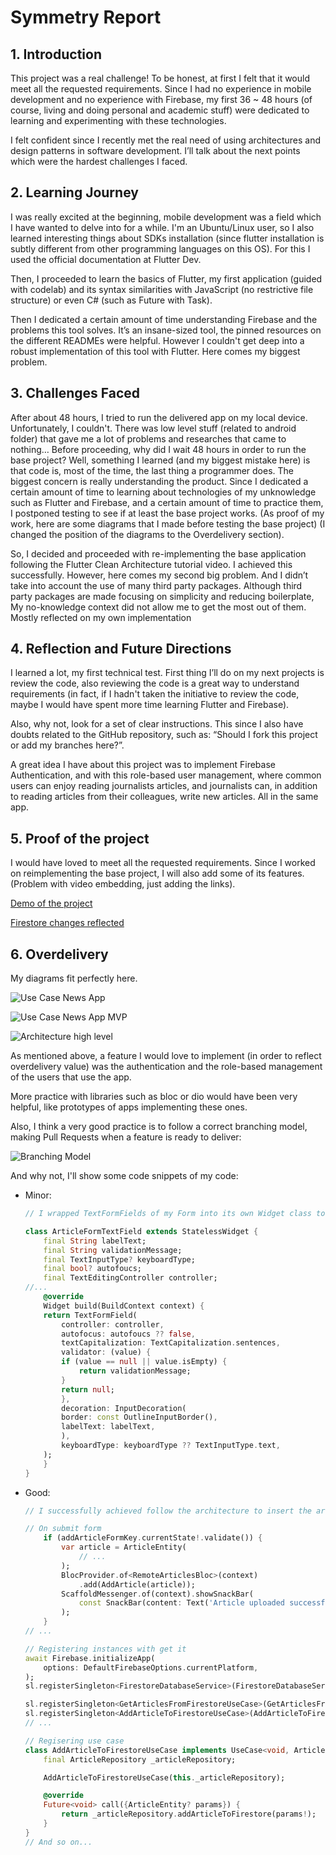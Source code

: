 # Symmetry Report

## 1. Introduction

This project was a real challenge! To be honest, at first I felt that it would meet all the requested requirements. Since I had no experience in mobile development and no experience with Firebase, my first 36 ~ 48 hours (of course, living and doing personal and academic stuff) were dedicated to learning and experimenting with these technologies.

I felt confident since I recently met the real need of using architectures and design patterns in software development. I’ll talk about the next points which were the hardest challenges I faced.

## 2. Learning Journey

I was really excited at the beginning, mobile development was a field which I have wanted to delve into for a while. I'm an Ubuntu/Linux user, so I also learned interesting things about SDKs installation (since flutter installation is subtly different from other programming languages on this OS). For this I used the official documentation at Flutter Dev.

Then, I proceeded to learn the basics of Flutter, my first application (guided with codelab) and its syntax similarities with JavaScript (no restrictive file structure) or even C# (such as Future with Task).

Then I dedicated a certain amount of time understanding Firebase and the problems this tool solves. It’s an insane-sized tool, the pinned resources on the different READMEs were helpful. However I couldn't get deep into a robust implementation of this tool with Flutter. Here comes my biggest problem.

## 3. Challenges Faced

After about 48 hours, I tried to run the delivered app on my local device. Unfortunately, I couldn't. There was low level stuff (related to android folder) that gave me a lot of problems and researches that came to nothing… Before proceeding, why did I wait 48 hours in order to run the base project? Well, something I learned (and my biggest mistake here) is that code is, most of the time, the last thing a programmer does. The biggest concern is really understanding the product. Since I dedicated a certain amount of time to learning about technologies of my unknowledge such as Flutter and Firebase, and a certain amount of time to practice them, I postponed testing to see if at least the base project works. (As proof of my work, here are some diagrams that I made before testing the base project) (I changed the position of the diagrams to the Overdelivery section).

So, I decided and proceeded with re-implementing the base application following the Flutter Clean Architecture tutorial video. I achieved this successfully. However, here comes my second big problem. And I didn’t take into account the use of many third party packages. Although third party packages are made focusing on simplicity and reducing boilerplate, My no-knowledge context did not allow me to get the most out of them. Mostly reflected on my own implementation

## 4. Reflection and Future Directions

I learned a lot, my first technical test. First thing I’ll do on my next projects is review the code, also reviewing the code is a great way to understand requirements (in fact, if I hadn't taken the initiative to review the code, maybe I would have spent more time learning Flutter and Firebase).

Also, why not, look for a set of clear instructions. This since I also have doubts related to the GitHub repository, such as: “Should I fork this project or add my branches here?”.

A great idea I have about this project was to implement Firebase Authentication, and with this role-based user management, where common users can enjoy reading journalists articles, and journalists can, in addition to reading articles from their colleagues, write new articles. All in the same app.

## 5. Proof of the project

I would have loved to meet all the requested requirements. Since I worked on reimplementing the base project, I will also add some of its features. (Problem with video embedding, just adding the links).

[Demo of the project](https://res.cloudinary.com/dt2xucpq2/video/upload/v1715777065/_temp/fwfuxawyl7iuwivcgmm7.mp4)


[Firestore changes reflected](https://res.cloudinary.com/dt2xucpq2/video/upload/v1715777064/_temp/zbimwjqhvphvdyenfx5f.mp4)


## 6. Overdelivery

My diagrams fit perfectly here.

![Use Case News App](https://res.cloudinary.com/dt2xucpq2/image/upload/v1715777517/_temp/lsulbnpclk36snigyf07.png)

![Use Case News App MVP](https://res.cloudinary.com/dt2xucpq2/image/upload/v1715777516/_temp/h0qllzn4ldwoxnfajlhf.png)

![Architecture high level](https://res.cloudinary.com/dt2xucpq2/image/upload/v1715777516/_temp/xam3ee9hxvimnhqbkcfl.png)

As mentioned above, a feature I would love to implement (in order to reflect overdelivery value) was the authentication and the role-based management of the users that use the app.

More practice with libraries such as bloc or dio would have been very helpful, like prototypes of apps implementing these ones.

Also, I think a very good practice is to follow a correct branching model, making Pull Requests when a feature is ready to deliver:

![Branching Model](https://res.cloudinary.com/dt2xucpq2/image/upload/v1715778185/_temp/l9nlnwtlr3wlcgrt11yj.png)

And why not, I'll show some code snippets of my code:

- Minor:

  ```dart
  // I wrapped TextFormFields of my Form into its own Widget class to avoid boilerplate. Such as React components.

  class ArticleFormTextField extends StatelessWidget {
      final String labelText;
      final String validationMessage;
      final TextInputType? keyboardType;
      final bool? autofoucs;
      final TextEditingController controller;
  //...
      @override
      Widget build(BuildContext context) {
      return TextFormField(
          controller: controller,
          autofocus: autofoucs ?? false,
          textCapitalization: TextCapitalization.sentences,
          validator: (value) {
          if (value == null || value.isEmpty) {
              return validationMessage;
          }
          return null;
          },
          decoration: InputDecoration(
          border: const OutlineInputBorder(),
          labelText: labelText,
          ),
          keyboardType: keyboardType ?? TextInputType.text,
      );
      }
  }
  ```

- Good:

  ```dart
  // I successfully achieved follow the architecture to insert the article into Firestore

  // On submit form
      if (addArticleFormKey.currentState!.validate()) {
          var article = ArticleEntity(
              // ...
          );
          BlocProvider.of<RemoteArticlesBloc>(context)
              .add(AddArticle(article));
          ScaffoldMessenger.of(context).showSnackBar(
              const SnackBar(content: Text('Article uploaded successfully!')),
          );
      }
  // ...
  ```

  ```dart
  // Registering instances with get it
  await Firebase.initializeApp(
      options: DefaultFirebaseOptions.currentPlatform,
  );
  sl.registerSingleton<FirestoreDatabaseService>(FirestoreDatabaseService());

  sl.registerSingleton<GetArticlesFromFirestoreUseCase>(GetArticlesFromFirestoreUseCase(sl()));
  sl.registerSingleton<AddArticleToFirestoreUseCase>(AddArticleToFirestoreUseCase(sl()));
  // ...
  ```

  ```dart
  // Regisering use case
  class AddArticleToFirestoreUseCase implements UseCase<void, ArticleEntity> {
      final ArticleRepository _articleRepository;

      AddArticleToFirestoreUseCase(this._articleRepository);

      @override
      Future<void> call({ArticleEntity? params}) {
          return _articleRepository.addArticleToFirestore(params!);
      }
  }
  // And so on...
  ```
